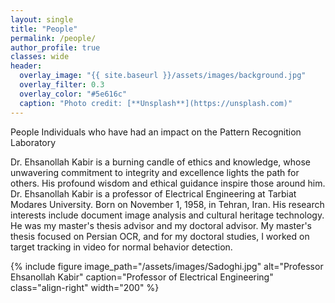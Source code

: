 ```yaml
---
layout: single
title: "People"
permalink: /people/
author_profile: true
classes: wide
header:
  overlay_image: "{{ site.baseurl }}/assets/images/background.jpg"
  overlay_filter: 0.3
  overlay_color: "#5e616c"
  caption: "Photo credit: [**Unsplash**](https://unsplash.com)"
---
```


People Individuals who have had an impact on the Pattern Recognition Laboratory

Dr. Ehsanollah Kabir is a burning candle of ethics and knowledge, whose unwavering commitment to integrity and excellence lights the path for others. His profound wisdom and ethical guidance inspire those around him. Dr. Ehsanollah Kabir is a professor of Electrical Engineering at Tarbiat Modares University. Born on November 1, 1958, in Tehran, Iran. His research interests include document image analysis and cultural heritage technology. He was my master's thesis advisor and my doctoral advisor. My master's thesis focused on Persian OCR, and for my doctoral studies, I worked on target tracking in video for normal behavior detection.

{% include figure 
   image_path="/assets/images/Sadoghi.jpg" 
   alt="Professor Ehsanollah Kabir" 
   caption="Professor of Electrical Engineering" 
   class="align-right" 
   width="200" 
%}

